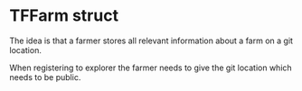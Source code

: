 # TFFarm struct

The idea is that a farmer stores all relevant information about a farm on a git location.

When registering to explorer the farmer needs to give the git location which needs to be public.


